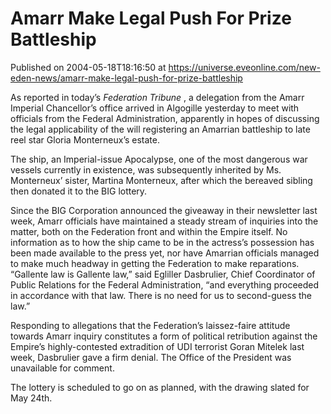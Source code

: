 # Amarr Make Legal Push For Prize Battleship
Published on 2004-05-18T18:16:50 at https://universe.eveonline.com/new-eden-news/amarr-make-legal-push-for-prize-battleship

As reported in today’s _Federation Tribune_ , a delegation from the Amarr Imperial Chancellor’s office arrived in Algogille yesterday to meet with officials from the Federal Administration, apparently in hopes of discussing the legal applicability of the will registering an Amarrian battleship to late reel star Gloria Monterneux’s estate.   
  
The ship, an Imperial-issue Apocalypse, one of the most dangerous war vessels currently in existence, was subsequently inherited by Ms. Monterneux’ sister, Martina Monterneux, after which the bereaved sibling then donated it to the BIG lottery.   
  
Since the BIG Corporation announced the giveaway in their newsletter last week, Amarr officials have maintained a steady stream of inquiries into the matter, both on the Federation front and within the Empire itself. No information as to how the ship came to be in the actress’s possession has been made available to the press yet, nor have Amarrian officials managed to make much headway in getting the Federation to make reparations. “Gallente law is Gallente law,” said Egliller Dasbrulier, Chief Coordinator of Public Relations for the Federal Administration, “and everything proceeded in accordance with that law. There is no need for us to second-guess the law.”   
  
Responding to allegations that the Federation’s laissez-faire attitude towards Amarr inquiry constitutes a form of political retribution against the Empire’s highly-contested extradition of UDI terrorist Goran Mitelek last week, Dasbrulier gave a firm denial. The Office of the President was unavailable for comment.   
  
The lottery is scheduled to go on as planned, with the drawing slated for May 24th.
